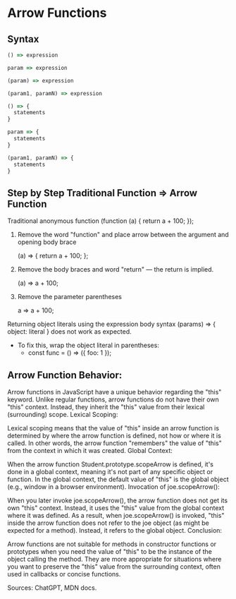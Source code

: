 # Arrow Functions

## Syntax 

```javascript
() => expression

param => expression

(param) => expression

(param1, paramN) => expression

() => {
  statements
}

param => {
  statements
}

(param1, paramN) => {
  statements
} 
```

## Step by Step Traditional Function => Arrow Function

 Traditional anonymous function
    (function (a) {
  return a + 100;
    });

 1. Remove the word "function" and place arrow between the argument and opening body brace
    
    (a) => {
  return a + 100;
    };

2. Remove the body braces and word "return" — the return is implied.

    (a) => a + 100;

 3. Remove the parameter parentheses

    a => a + 100;

Returning object literals using the expression body syntax (params) => { object: literal } does not work as expected.

- To fix this, wrap the object literal in parentheses:
  - const func = () => ({ foo: 1 });


## Arrow Function Behavior:

Arrow functions in JavaScript have a unique behavior regarding the "this" keyword.
Unlike regular functions, arrow functions do not have their own "this" context. Instead, they inherit the "this" value from their lexical (surrounding) scope.
Lexical Scoping:

Lexical scoping means that the value of "this" inside an arrow function is determined by where the arrow function is defined, not how or where it is called.
In other words, the arrow function "remembers" the value of "this" from the context in which it was created.
Global Context:

When the arrow function Student.prototype.scopeArrow is defined, it's done in a global context, meaning it's not part of any specific object or function.
In the global context, the default value of "this" is the global object (e.g., window in a browser environment).
Invocation of joe.scopeArrow():

When you later invoke joe.scopeArrow(), the arrow function does not get its own "this" context. Instead, it uses the "this" value from the global context where it was defined.
As a result, when joe.scopeArrow() is invoked, "this" inside the arrow function does not refer to the joe object (as might be expected for a method). Instead, it refers to the global object.
Conclusion:

Arrow functions are not suitable for methods in constructor functions or prototypes when you need the value of "this" to be the instance of the object calling the method.
They are more appropriate for situations where you want to preserve the "this" value from the surrounding context, often used in callbacks or concise functions.

Sources: ChatGPT, MDN docs.